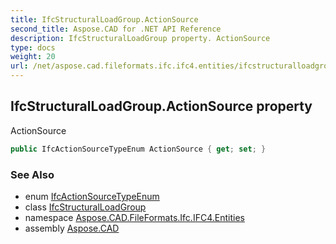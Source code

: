 ```yaml
---
title: IfcStructuralLoadGroup.ActionSource
second_title: Aspose.CAD for .NET API Reference
description: IfcStructuralLoadGroup property. ActionSource
type: docs
weight: 20
url: /net/aspose.cad.fileformats.ifc.ifc4.entities/ifcstructuralloadgroup/actionsource/
---
```

## IfcStructuralLoadGroup.ActionSource property

ActionSource

```csharp
public IfcActionSourceTypeEnum ActionSource { get; set; }
```

### See Also

* enum [IfcActionSourceTypeEnum](../../../aspose.cad.fileformats.ifc.ifc4.types/ifcactionsourcetypeenum/)
* class [IfcStructuralLoadGroup](../)
* namespace [Aspose.CAD.FileFormats.Ifc.IFC4.Entities](../../ifcstructuralloadgroup/)
* assembly [Aspose.CAD](../../../)


